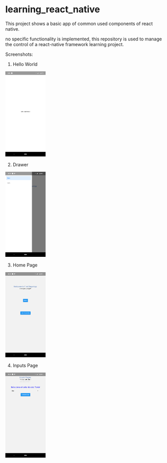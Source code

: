 # learning_react_native
This project shows a basic app of common used components of react native.


no specific functionality is implemented, this repository is used to manage the control of a react-native framework learning project.

  
 Screenshots:
  1. Hello World
  <img src="https://raw.githubusercontent.com/esbgo97/learning_react_native/master/screenshots/hello_world.png" height="25%" width="25%" />
  
  2. Drawer
  <img src="https://raw.githubusercontent.com/esbgo97/learning_react_native/master/screenshots/navigation/drawer.png" height="25%" width="25%" />
  
  3. Home Page
  <img src="https://raw.githubusercontent.com/esbgo97/learning_react_native/master/screenshots/navigation/home_page.png" height="25%" width="25%" />
  
  4. Inputs Page
  <img src="https://raw.githubusercontent.com/esbgo97/learning_react_native/master/screenshots/navigation/inputs_page.png" height="25%" width="25%" />
  
  



